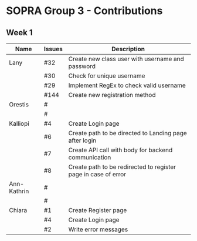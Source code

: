 # SOPRA Group 3 - Contributions

## **Week 1** 

<p>

| Name        | Issues     | Description                                            |
|-------------|------------|--------------------------------------------------------|
| Lany        | #32        | Create new class user with username and password       |
|             | #30        | Check for unique username                              |
|             | #29        | Implement RegEx to check valid username                |
|             | #144       | Create new registration method                         |
| Orestis     | #          |                                                        |
|             | #          |                                                        |
| Kalliopi    | #4         | Create Login page                                      |
|             | #6         | Create path to be directed to Landing page after login |
|             | #7         | Create API call with body for backend communication    |
|             | #8         | Create path to be redirected to register page in case of error |
| Ann-Kathrin | #          |                                                        |
|             | #          |                                                        |
| Chiara      | #1         | Create Register page                                   |
|             | #4         | Create Login page                                      |
|             | #2         | Write error messages                                   |

</p>         
